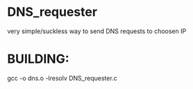# DNS_requester
very simple/suckless way to send DNS requests to choosen IP
# BUILDING:
gcc -o dns.o -lresolv DNS_requester.c 
